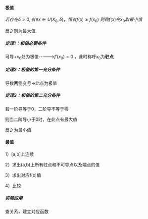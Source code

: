 #### 极值

$若存在 \delta>0,有\forall x \in U(X_{0},\delta)，恒有f(x)\geq f(x_{0})$
$则称f(x)在x_{0}取最小值$

反之则为最大值.


##### 定理1：极值必要条件
可导+$x_{0}$处为极值----->$f'(x_{0})=0$
，此时称呼$x_{0}$为**驻点**

##### 定理2：极值的第一充分条件

导数两侧变号->此点为极值


##### 定理3：极值的第二充分条件

若一阶导等于0，二阶导不等于零

则当二阶导小于0时，在此点有最大值

反之为最小值

#### 最值

1）[a,b]上连续

2）求出(a,b)上所有驻点和不可导点以及端点的值

3）求出对应f(x)值

4）比较


##### 实际应用
查关系，建立对应函数
